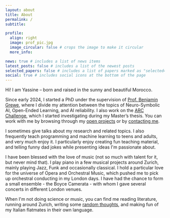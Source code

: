 ```yaml
---
layout: about
title: About
permalink: /
subtitle: 

profile:
  align: right
  image: prof_pic.jpg
  image_circular: false # crops the image to make it circular
  more_info:

news: true # includes a list of news items
latest_posts: false # includes a list of the newest posts
selected_papers: false # includes a list of papers marked as "selected={true}"
social: true # includes social icons at the bottom of the page
---
```


Hi! I am Yassine – born and raised in the sunny and beautiful Morocco.

Since early 2024, I started a PhD under the supervision of [Prof. Benjamin Grewe](https://grewelab.org/biography/), where I divide my attention between the topics of Neuro-Symbolic AI, Open-Ended Learning, and AI reliability. I also work on the [ARC Challenge](https://www.kaggle.com/c/abstraction-and-reasoning-challenge), which I started investigating during my Master’s thesis. You can work with me by browsing through my [open projects](/open-projects/) or by <a href="mailto:ytaoudi@student.ethz.ch">contacting me</a>. 

I sometimes give talks about my research and related topics. I also frequently teach programming and machine learning to teens and adults, and very much enjoy it. I particularly enjoy creating fun teaching material, and telling funny dad jokes while presenting ideas I'm passionate about.  

I have been blessed with the love of music (not so much with talent for it, but never mind that). I play piano in a few musical projects around Zurich, mainly playing Jazz, Funk and occasionally classical. I hold a particular love for the universe of Opera and Orchestral Music, which pushed me to pick up orchestral conducting in my London days. I have had the chance to form a small ensemble - the Boyce Camerata - with whom I gave several concerts in different London venues.

When I'm not doing science or music, you can find me reading literature, running around Zurich, writing some [random thoughts](/writing/), and making fun of my Italian flatmates in their own language. 

<!-- In previous professional & academic lives, I have been a [Neural Systems Computation](https://ethz.ch/en/studies/master/degree-programmes/engineering-sciences/neural-systems-and-computation.html) master student at ETH Zurich (2021-2023); a tech project manager for a [Moroccan company](https://www.bricodeco.ma/) (2021); a (proudly) failed startup-er (2020), a Machine Learning Engineer at a [maritime data analysis company](https://www.siriusinsight.ai/) (2019-2020), and a [Biomedical Engineer](https://www.kcl.ac.uk/study/undergraduate/courses/biomedical-engineering-beng) bachelor student at King’s College London (2016-2019). -->
